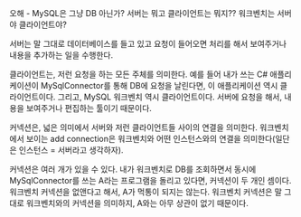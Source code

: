 오해 - MySQL은 그냥 DB 아닌가? 서버는 뭐고 클라이언트는 뭐지?? 워크벤치는 서버야 클라이언트야?

서버는 말 그대로 데이터베이스를 들고 있고 요청이 들어오면 처리를 해서 보여주거나 내용을 추가하는 일을 수행한다.

클라이언트는, 저런 요청을 하는 모든 주체를 의미한다. 예를 들어 내가 쓰는 C# 애플리케이션이 MySqlConnector를 통해 DB에 요청을 날린다면, 이 애플리케이션 역시 클라이언트이다. 그리고, MySQL 워크벤치 역시 클라이언트이다. 서버에 요청을 해서, 내용을 보여주거나 편집하는 툴이기 때문이다.

커넥션은, 넓은 의미에서 서버와 저런 클라이언트들 사이의 연결을 의미한다. 워크벤치에서 보이는 add connection은 워크벤치와 어떤 인스턴스와의 연결을 의미한다(일단은 인스턴스 = 서버라고 생각하자).

커넥션은 여러 개가 있을 수 있다. 내가 워크벤치로 DB를 조회하면서 동시에 MySqlConnector를 쓰는 A라는 프로그램을 돌리고 있다면, 커넥션이 두 개인 셈이다. 워크벤치 커넥션을 없앤다고 해서, A가 먹통이 되지는 않는다. 워크벤치 커넥션은 말 그대로 워크벤치와의 커넥션을 의미하지, A와는 아무 상관이 없기 때문이다.